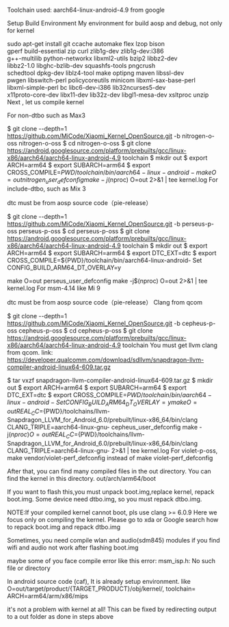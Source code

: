 Toolchain used: aarch64-linux-android-4.9 from google

Setup Build Environment My environment for build aosp and debug, not only for kernel

sudo apt-get install git ccache automake flex lzop bison \
gperf build-essential zip curl zlib1g-dev zlib1g-dev:i386 \
g++-multilib python-networkx libxml2-utils bzip2 libbz2-dev \
libbz2-1.0 libghc-bzlib-dev squashfs-tools pngcrush \
schedtool dpkg-dev liblz4-tool make optipng maven libssl-dev \
pwgen libswitch-perl policycoreutils minicom libxml-sax-base-perl \
libxml-simple-perl bc libc6-dev-i386 lib32ncurses5-dev \
x11proto-core-dev libx11-dev lib32z-dev libgl1-mesa-dev xsltproc unzip
Next , let us compile kernel

For non-dtbo such as Max3

$ git clone --depth=1 https://github.com/MiCode/Xiaomi_Kernel_OpenSource.git -b nitrogen-o-oss nitrogen-o-oss
$ cd nitrogen-o-oss
$ git clone https://android.googlesource.com/platform/prebuilts/gcc/linux-x86/aarch64/aarch64-linux-android-4.9 toolchain
$ mkdir out
$ export ARCH=arm64
$ export SUBARCH=arm64
$ export CROSS_COMPILE=${PWD}/toolchain/bin/aarch64-linux-android-
make O=out nitrogen_user_defconfig
make -j$(nproc) O=out 2>&1 | tee kernel.log
For include-dtbo, such as Mix 3

dtc must be from aosp source code（pie-release）

$ git clone --depth=1 https://github.com/MiCode/Xiaomi_Kernel_OpenSource.git -b perseus-p-oss perseus-p-oss
$ cd perseus-p-oss
$ git clone https://android.googlesource.com/platform/prebuilts/gcc/linux-x86/aarch64/aarch64-linux-android-4.9 toolchain
$ mkdir out
$ export ARCH=arm64
$ export SUBARCH=arm64
$ export DTC_EXT=dtc
$ export CROSS_COMPILE=${PWD}/toolchain/bin/aarch64-linux-android-
Set CONFIG_BUILD_ARM64_DT_OVERLAY=y

make O=out perseus_user_defconfig
make -j$(nproc) O=out 2>&1 | tee kernel.log
For msm-4.14 like Mi 9

dtc must be from aosp source code（pie-release） Clang from qcom

$ git clone --depth=1 https://github.com/MiCode/Xiaomi_Kernel_OpenSource.git -b cepheus-p-oss cepheus-p-oss
$ cd cepheus-p-oss
$ git clone https://android.googlesource.com/platform/prebuilts/gcc/linux-x86/aarch64/aarch64-linux-android-4.9 toolchain
You must get llvm clang from qcom. link: https://developer.qualcomm.com/download/sdllvm/snapdragon-llvm-compiler-android-linux64-609.tar.gz

$ tar vxzf snapdragon-llvm-compiler-android-linux64-609.tar.gz
$ mkdir out
$ export ARCH=arm64
$ export SUBARCH=arm64
$ export DTC_EXT=dtc
$ export CROSS_COMPILE=${PWD}/toolchain/bin/aarch64-linux-android-
Set CONFIG_BUILD_ARM64_DT_OVERLAY=y
make O=out REAL_CC=${PWD}/toolchains/llvm-Snapdragon_LLVM_for_Android_6.0/prebuilt/linux-x86_64/bin/clang CLANG_TRIPLE=aarch64-linux-gnu- cepheus_user_defconfig
make -j$(nproc) O=out REAL_CC=${PWD}/toolchains/llvm-Snapdragon_LLVM_for_Android_6.0/prebuilt/linux-x86_64/bin/clang CLANG_TRIPLE=aarch64-linux-gnu- 2>&1 | tee kernel.log
For violet-p-oss, make vendor/violet-perf_defconfig instead of make violet-perf_defconfig

After that, you can find many compiled files in the out directory. You can find the kernel in this directory. out/arch/arm64/boot

If you want to flash this,you must unpack boot.img,replace kernel, repack boot.img. Some device need dtbo.img, so you must repack dtbo.img.

NOTE:If your compiled kernel cannot boot, pls use clang >= 6.0.9
Here we focus only on compiling the kernel. Please go to xda or Google search how to repack boot.img and repack dtbo.img

Sometimes, you need compile wlan and audio(sdm845) modules if you find wifi and audio not work after flashing boot.img

maybe some of you face compile error like this error: msm_isp.h: No such file or directory

In android source code (caf), It is already setup environment. like O=out/target/product/{TARGET_PRODUCT}/obj/kernel/, toolchain= ARCH=arm64/arm/x86/mips

it's not a problem with kernel at all! This can be fixed by redirecting output to a out folder as done in steps above
